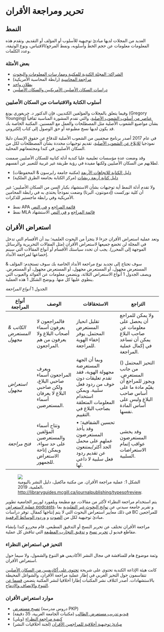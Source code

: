 # تحرير ومراجعة الأقران

## النمط

العديد من المجلات لديها مبادئ توجيهية للأسلوب أو المؤلف أو التقديم. وتقدم هذه المعلومات معلومات عن حجم الخط وأسلوبه، ونمط المرجع/الاقتباس، ونوع الوثيقة، وعدد الكلمات.

### بعض الأمثلة

-   [الشراكة: المجلة الكندية للمكتبة وممارسات المعلومات والبحوث](https://journal.lib.uoguelph.ca/index.php/perj/about/submissions)
-   [مراجعة المحاسبة](https://aaapubs.org/userimages/ContentEditor/1432243703884/MANUSCRIPT_PREPARATION_AND_STYLE.pdf) (رابطة المحاسبة الأمريكية)
-   [بطلان واحد](https://journals.plos.org/plosone/s/submission-guidelines)
-   [دراسات السكان الأصليين الأمريكيين والسكان الأصليين](https://www.naisa.org/journal/submit-to-nais/)

### أسلوب الكتابة والاقتباسات من السكان الأصليين

وفيما يتعلق بالمجلات والمؤلفين الكنديين، فإن الدكتور د. جريغوري يونغ (Gregory Younging) [عناصر من أسلوب الشعوب الأصلية](https://www.brusheducation.ca/books/elements-of-indigenous-style)، والتي تقدم المشورة المناسبة ثقافياً بشأن مواضيع الشعوب الأصلية مثل المصطلحات والعمل مع المسنين. المكتبة الخاصة بك قد يكون لديها نسخ مطبوعة أو حق الوصول إلى كتاب إلكتروني.

في عام 2017 أصدر برنامج صحفيين من الشعوب الأصلية للدفاع عن حقوق الإنسان دليلا نموذجيا [للإبلاغ عن الشعوب الأصلية](http://www.jhr.ca/en/wp-content/uploads/2017/12/JHR2017-Style-Book-Indigenous-People.pdf)، تقديم توجيهات محددة بشأن المصطلحات لكل من السكان الأصليين في كندا ومجتمعاتهم المحلية.

وقد وضعت عدة مؤسسات تعليمية عليا كندية أدلة كتابية للسكان الأصليين صممت لطلابهم من السكان الأصليين ولكنها مفيدة في رؤية طريقة غير غربية للتعبير عن أنفسهم.

-   [دليل الكتابة للاتجاهات الأربعة](https://learn.library.ryerson.ca/four-teachings-writing-guide/home) (مكتبة جامعة رايرسون & المحفوظات)
-   [دليل كتابة أربعة ريشات](https://library.royalroads.ca/four-feathers-writing-guide) (مركز الكتابة بجامعة الطرق الملكية)

ولا تقدم أدلة النمط أية توجيهات بشأن الاستشهاد بكبار السن من السكان الأصليين؛ غير أن كلية نوركست (إدمونتون، ألبرتا) وضعت نموذجاً يحتذى به في رابطة المحامين الأمريكية وفي رابطة ماجستير للذكرات.

-   نمط APA [قائمة المراجع](http://libguides.norquest.ca/apa6/audiovisual#s-lib-ctab-7271142-7) و [في النص](http://libguides.norquest.ca/apa6/intext_citations#s-lib-ctab-7230105-9)
- نمط MLA [قائمة المراجع](http://libguides.norquest.ca/c.php?g=487448&p=5073772) و [في النص](http://libguides.norquest.ca/MLA8/intextcitations#s-lib-ctab-10510622-5) الاستشهاد

## استعراض الأقران

وتعد عملية استعراض الأقران جزءا لا يتجزأ من البحوث العلمية؛ بيد أن الأقسام التي تدخل في المجلة لن تخضع جميعها لاستعراض الأقران (مثل المقالات التحريرية والرسائل الموجهة إلى المحرر). يجب أن تحدد سياستك الأقسام أو أنواع المقالات التي سيتم إخضاعها لمراجعة الأنداد.

سوف تحتاج إلى تحديد نوع مراجعة الأنداد الخاصة بك سوف تستخدم: المؤلف & المستعرض مجهول، أو المستعرض مجهول، أو المستعرض مجهول، أو المستعرض. ويصف الجدول 1 أنواع الاستعراض الثلاثة، ويتضمن معلومات عن الفوائد والعيوب التي ينطوي عليها كل منها. ويوضح الشكل 1 هذه العملية.

الجدول 1 *أنواع المراجعة*

| أنواع المراجعة            | الوصف                                                                             | الاستحقاقات                                                                                                                                   | التراجع                                                                                                              |
| ------------------------- | --------------------------------------------------------------------------------- | --------------------------------------------------------------------------------------------------------------------------------------------- | -------------------------------------------------------------------------------------------------------------------- |
| *الكاتب & المستعرض مجهول* | فالمراجعون لا يعرفون أسماء أصحاب البلاغ ولا يعرفون من هم المراجعون.               | تقليل انحياز المستعرض المحتمل. يوفر إخفاء الهوية للمراجعة.                                                                                    | ولا يمكن للمراجع أن يحصل على معلومات عن صاحب البلاغ يمكن أن تساعد في إكمال عملية المراجعة.                           |
| *استعراض مجهول*           | ويعرف المراجعون أسماء صاحبي البلاغ، ولكن صاحبي البلاغ لا يعرفان أسماء المستعرضين. | وبما أن الجهة المستعرِضة مجهولة الهوية، فقد تقدم تعليقات دون خوف من ردود فعل سلبية. ويمكن استخدام المعلومات المتعلقة بصاحب البلاغ في التقييم. | () التحيز المحتمل من جانب المستعرِض. ويجوز للمراجع أن يقيّم مادة ما على أساس صاحب البلاغ وليس على أساس المادة نفسها. |
| *فتح مراجعة*              | وتتاح أسماء المؤلفين والمستعرضين على حد سواء، ويمكن إتاحة الاستعراض للجمهور.      | • تحسين الشفافية؛ وقد يأخذ المستعرضون عملهم على محمل الجد أكثر/يمتنعون عن تقديم ردود فعل سلبية لا داعي لها.                                   | وقد يخشى المستعرضون عواقب إتمام الاستعراضات السلبية.                                                                 |

<figure>
    <img src="./assets/peer-review-process.png">
    <figcaption>الشكل 1: عملية مراجعة الأقران. من مكتبة ماكغيل، دليل النشر باليومية العلمية، 2019، <a href="http://libraryguides.mcgill.ca/journalpublishing/typesofreview">http://libraryguides.mcgill.ca/journalpublishing/typesofreview</a>.</figcaption>
</figure>

يتم استخدام مراجعة النظراء لأكثر من مقالات، مع مطبعة ويلفورد لوريير الجامعية تطوير [عملية لاستعراض podcasts](https://www.wlupress.wlu.ca/Scholarly-Podcasting-Open-Peer-Review)، و تقرير جامعة سيدني عن [نواتج البحوث غير التقليدية](https://www.sydney.edu.au/dam/intranet/documents/research-support/reporting/ntros/ntro-guidelines-sydney.pdf) بما في ذلك معايير استعراض البحوث التي لا يتم إنتاجها كمقال. توفر دراسات BC للمراجعين مبادئ توجيهية لكل من [الصوت](https://bcstudies.com/submissions/peer-review-soundworks-submissions/) و [وردود الوسائط الرقمية](https://bcstudies.com/submissions/digital-media-submissions/).

مراجعة الأقران تختلف عن تحرير النسخ أو التدقيق المطبعي. قام محررو كندا بإنشاء مقاطع فيديو ل [تحرير نسخ](https://youtu.be/QYR5tztoCxY) و [تدقيق التجارب المطبعة](https://youtu.be/3kgek9m-u7o) التي تناقش كل عملية.

### التحيز في استعراض النظراء

وثمة موضوع هام للمناقشة في مجال النشر الأكاديمي هو التنوع والشمول، ولا سيما حول استعراض الأقران.

كانت هيئة الإذاعة الكندية تحتوي على شريحة [تحتوي على أكاديميين من السكان الأصليين](https://www.cbc.ca/radio/unreserved/decolonizing-the-classroom-is-there-space-for-indigenous-knowledge-in-academia-1.4544984/the-politics-of-citation-is-the-peer-review-process-biased-against-indigenous-academics-1.4547468) تتقاسمون حول التحيز الغربي في إطار عملية مراجعة الأقران، والشواغل المحيطة بالاستشهادات. أصدر ائتلاف نشر المكتبات إطارا أخلاقيا لنشر المكتبة يتضمن [قسما عن التنوع والإنصاف والإدماج](https://librarypublishing.org/resources/ethical-framework/ethical-framework-diversity/).

### موارد استعراض الأقران

-   [تصبح مستعرض](https://pkpschool.sfu.ca/courses/becoming-a-reviewer/) (دروس مدرسة PKP)
-   [فيديو تدريب مستعرض الطالب](https://ir.lib.uwo.ca/wlevents/3/) (مكتبات الجامعة الغربية، 35 دقيقة)
-   [كيفية مراجعة النظراء](https://authorservices.wiley.com/Reviewers/journal-reviewers/how-to-perform-a-peer-review/step-by-step-guide-to-reviewing-a-manuscript.html) (ويلي)
-   [مبادئ توجيهية أخلاقية للمراجعين الأقران](https://publicationethics.org/files/Ethical_Guidelines_For_Peer_Reviewers_2.pdf) (لجنة أخلاقيات النشر)
